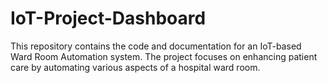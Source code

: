 # IoT-Project-Dashboard
This repository contains the code and documentation for an IoT-based Ward Room Automation system. The project focuses on enhancing patient care by automating various aspects of a hospital ward room.
